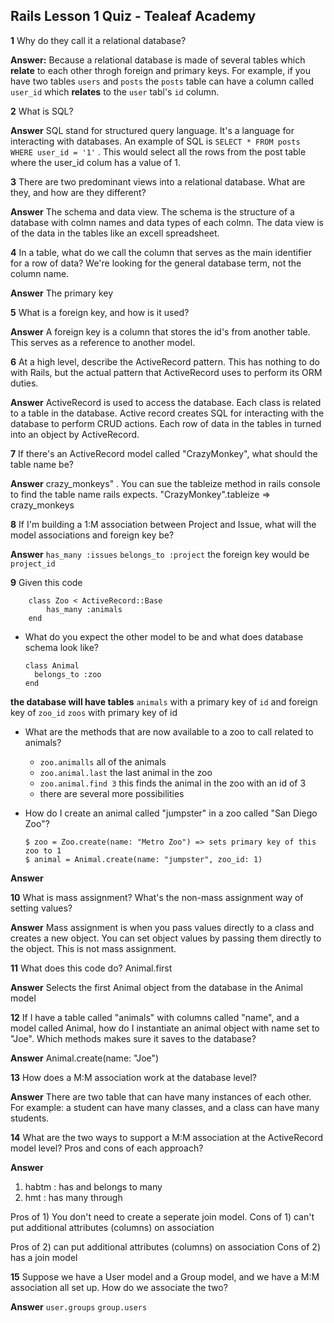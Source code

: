 ## Rails Lesson 1 Quiz - Tealeaf Academy

**1** Why do they call it a relational database?
        
**Answer:** Because a relational database is made of several tables which **relate** to each other throgh foreign and primary keys. For example, if you have two tables `users` and `posts` the `posts` table can have a column called `user_id` which **relates** to the `user` tabl's `id` column. 


**2** What is SQL?

**Answer** SQL stand for structured query language. It's a language for interacting with databases. An example of SQL is `SELECT * FROM posts WHERE user_id = '1'` . This would select all the rows from the post table where the user_id colum has a value of 1. 

**3** There are two predominant views into a relational database. What are they, and how are they different?

**Answer** The schema and data view. The schema is the structure of a database with colmn names and data types of each colmn. The data view is of the data in the tables like an excell spreadsheet. 

**4** In a table, what do we call the column that serves as the main identifier for a row of data? We're looking for the general database term, not the column name.

**Answer** The primary key

**5** What is a foreign key, and how is it used?

**Answer** A foreign key is a column that stores the id's from another table. This serves as a reference to another model. 

**6** At a high level, describe the ActiveRecord pattern. This has nothing to do with Rails, but the actual pattern that ActiveRecord uses to perform its ORM duties.

**Answer** ActiveRecord is used to access the database. Each class is related to a table in the database. Active record creates SQL for interacting with the database to perform CRUD actions. Each row of data in the tables in turned into an object by ActiveRecord.

**7** If there's an ActiveRecord model called "CrazyMonkey", what should the table name be?

**Answer** crazy_monkeys" . You can sue the tableize method in rails console to find the table name rails expects. "CrazyMonkey".tableize => crazy_monkeys

**8** If I'm building a 1:M association between Project and Issue, what will the model associations and foreign key be?

**Answer** `has_many :issues` `belongs_to :project`  the foreign key would be `project_id`

**9** Given this code

        class Zoo < ActiveRecord::Base
            has_many :animals
        end

  * What do you expect the other model to be and what does database schema look like?
      
        class Animal
          belongs_to :zoo
        end
  
  **the database will have tables** 
  `animals` with a primary key of `id` and foreign key of `zoo_id`
  `zoos` with primary key of id

  * What are the methods that are now available to a zoo to call related to animals?
  
    * `zoo.animalls` all of the animals
    * `zoo.animal.last` the last animal in the zoo
    * `zoo.animal.find 3` this finds the animal in the zoo with an id of 3
    * there are several more possibilities 

  * How do I create an animal called "jumpster" in a zoo called "San Diego Zoo"?
  
        $ zoo = Zoo.create(name: "Metro Zoo") => sets primary key of this zoo to 1
        $ animal = Animal.create(name: "jumpster", zoo_id: 1)

**Answer** 

**10** What is mass assignment? What's the non-mass assignment way of setting values?

**Answer** Mass assignment is when you pass values directly to a class and creates a new object. You can set object values by passing them directly to the object. This is not mass assignment. 

**11** What does this code do? Animal.first

**Answer** Selects the first Animal object from the database in the Animal model

**12** If I have a table called "animals" with columns called "name", and a model called Animal, how do I instantiate an animal object with name set to "Joe". Which methods makes sure it saves to the database?

**Answer** Animal.create(name: "Joe")

**13** How does a M:M association work at the database level?

**Answer** There are two table that can have many instances of each other. For example: a student can have many classes, and a class can have many students.

**14** What are the two ways to support a M:M association at the ActiveRecord model level? Pros and cons of each approach?

**Answer**
1) habtm : has and belongs to many
2) hmt : has many through

Pros of 1) You don't need to create a seperate join model. 
Cons of 1) can't put additional attributes (columns) on association

Pros of 2) can put additional attributes (columns) on association
Cons of 2) has a join model

**15** Suppose we have a User model and a Group model, and we have a M:M association all set up. How do we associate the two?

**Answer** `user.groups` `group.users`
